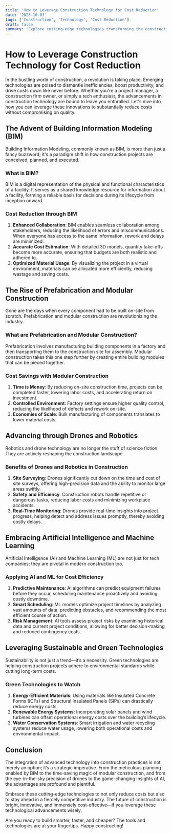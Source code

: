 ```yaml
---
title: 'How to Leverage Construction Technology for Cost Reduction'
date: '2023-10-03'
tags: ['Construction', 'Technology', 'Cost Reduction']
draft: false
summary: 'Explore cutting-edge technologies transforming the construction industry and discover how to leverage them for significant cost reductions.'
---
```


# How to Leverage Construction Technology for Cost Reduction

In the bustling world of construction, a revolution is taking place. Emerging technologies are poised to dismantle inefficiencies, boost productivity, and drive costs down like never before. Whether you're a project manager, a construction firm owner, or simply a tech enthusiast, the advancements in construction technology are bound to leave you enthralled. Let's dive into how you can leverage these innovations to substantially reduce costs without compromising on quality.

## The Advent of Building Information Modeling (BIM)

Building Information Modeling, commonly known as BIM, is more than just a fancy buzzword; it's a paradigm shift in how construction projects are conceived, planned, and executed. 

### What is BIM?

BIM is a digital representation of the physical and functional characteristics of a facility. It serves as a shared knowledge resource for information about a facility, forming a reliable basis for decisions during its lifecycle from inception onward.

### Cost Reduction through BIM

1. **Enhanced Collaboration**: BIM enables seamless collaboration among stakeholders, reducing the likelihood of errors and miscommunications. When everyone has access to the same information, rework and delays are minimized.
2. **Accurate Cost Estimation**: With detailed 3D models, quantity take-offs become more accurate, ensuring that budgets are both realistic and adhered to.
3. **Optimized Material Usage**: By visualizing the project in a virtual environment, materials can be allocated more efficiently, reducing wastage and saving costs.

## The Rise of Prefabrication and Modular Construction

Gone are the days when every component had to be built on-site from scratch. Prefabrication and modular construction are revolutionizing the industry.

### What are Prefabrication and Modular Construction?

Prefabrication involves manufacturing building components in a factory and then transporting them to the construction site for assembly. Modular construction takes this one step further by creating entire building modules that can be pieced together.

### Cost Savings with Modular Construction

1. **Time is Money**: By reducing on-site construction time, projects can be completed faster, lowering labor costs, and accelerating return on investment.
2. **Controlled Environment**: Factory settings ensure higher quality control, reducing the likelihood of defects and rework on-site.
3. **Economies of Scale**: Bulk manufacturing of components translates to lower material costs.

## Advancing through Drones and Robotics

Robotics and drone technology are no longer the stuff of science fiction. They are actively reshaping the construction landscape.

### Benefits of Drones and Robotics in Construction

1. **Site Surveying**: Drones significantly cut down on the time and cost of site surveys, offering high-precision data and the ability to monitor large areas swiftly.
2. **Safety and Efficiency**: Construction robots handle repetitive or dangerous tasks, reducing labor costs and minimizing workplace accidents.
3. **Real-Time Monitoring**: Drones provide real-time insights into project progress, helping detect and address issues promptly, thereby avoiding costly delays.

## Embracing Artificial Intelligence and Machine Learning

Artificial Intelligence (AI) and Machine Learning (ML) are not just for tech companies; they are pivotal in modern construction too.

### Applying AI and ML for Cost Efficiency

1. **Predictive Maintenance**: AI algorithms can predict equipment failures before they occur, scheduling maintenance proactively and avoiding costly downtime.
2. **Smart Scheduling**: ML models optimize project timelines by analyzing vast amounts of data, predicting obstacles, and recommending the most efficient course of action.
3. **Risk Management**: AI tools assess project risks by examining historical data and current project conditions, allowing for better decision-making and reduced contingency costs.

## Leveraging Sustainable and Green Technologies

Sustainability is not just a trend—it’s a necessity. Green technologies are helping construction projects adhere to environmental standards while cutting long-term costs.

### Green Technologies to Watch

1. **Energy-Efficient Materials**: Using materials like Insulated Concrete Forms (ICFs) and Structural Insulated Panels (SIPs) can drastically reduce energy costs.
2. **Renewable Energy Systems**: Incorporating solar panels and wind turbines can offset operational energy costs over the building’s lifecycle.
3. **Water Conservation Systems**: Smart irrigation and water recycling systems reduce water usage, lowering both operational costs and environmental impact.

## Conclusion

The integration of advanced technology into construction practices is not merely an option; it’s a strategic imperative. From the meticulous planning enabled by BIM to the time-saving magic of modular construction, and from the eye-in-the-sky precision of drones to the game-changing insights of AI, the advantages are profound and plentiful. 

Embrace these cutting-edge technologies to not only reduce costs but also to stay ahead in a fiercely competitive industry. The future of construction is bright, innovative, and immensely cost-effective—if you leverage these technological advancements wisely.

Are you ready to build smarter, faster, and cheaper? The tools and technologies are at your fingertips. Happy constructing!